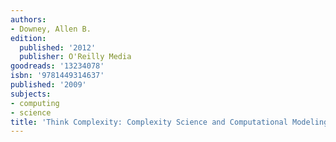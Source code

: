 ```yaml
---
authors:
- Downey, Allen B.
edition:
  published: '2012'
  publisher: O'Reilly Media
goodreads: '13234078'
isbn: '9781449314637'
published: '2009'
subjects:
- computing
- science
title: 'Think Complexity: Complexity Science and Computational Modeling'
---
```


